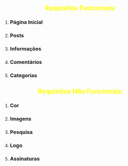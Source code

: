 <h2><center>
<span style="color:yellow">Requisitos Funcionais:
</span>
</h2></center>

<ol>
<li><h3>Página Inicial </h3></li>
<li><h3>Posts</h3></li>
<li><h3>Informações</h3></li>
<li><h3>Comentários</li></h3>
<li><h3>Categorias</li></h3>
</ol>

<h2><center>
<span style="color:yellow">Requisitos Não Funcionais:
</span>
</h2></center>

<ol>
<li><h3>Cor</h3></li>
<li><h3>Imagens</h3></li>
<li><h3>Pesquisa</h3></li>
<li><h3>Logo</h3></li>
<li><h3>Assinaturas</h3></li>
